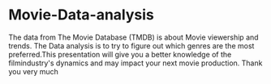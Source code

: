 # Movie-Data-analysis
The data from The Movie Database (TMDB) is about Movie viewership and trends. The Data analysis is to try to figure out which genres are the most preferred.This presentation will give you a better knowledge of the filmindustry's dynamics and may impact your next movie production.
Thank you very much
